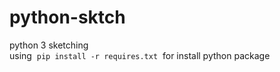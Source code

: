 # python-sktch
python 3 sketching <br>
using &nbsp;```pip install -r requires.txt``` &nbsp;for install python package
